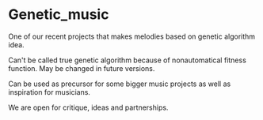 # Genetic_music
One of our recent projects that makes melodies based on genetic algorithm idea.

Can't be called true genetic algorithm because of nonautomatical fitness function. May be changed in future versions.

Can be used as precursor for some bigger music projects as well as inspiration for musicians.

We are open for critique, ideas and partnerships.

